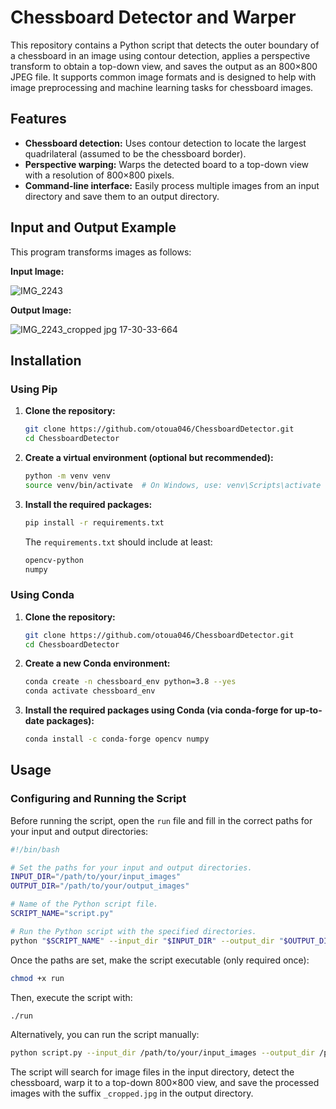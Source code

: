 # Chessboard Detector and Warper

This repository contains a Python script that detects the outer boundary of a chessboard in an image using contour detection, applies a perspective transform to obtain a top-down view, and saves the output as an 800×800 JPEG file. It supports common image formats and is designed to help with image preprocessing and machine learning tasks for chessboard images.

## Features

- **Chessboard detection:** Uses contour detection to locate the largest quadrilateral (assumed to be the chessboard border).
- **Perspective warping:** Warps the detected board to a top-down view with a resolution of 800×800 pixels.
- **Command-line interface:** Easily process multiple images from an input directory and save them to an output directory.

## Input and Output Example

This program transforms images as follows:

**Input Image:**

![IMG_2243](https://github.com/user-attachments/assets/fc5c3fab-2998-4063-b977-5171ae74eea4)


**Output Image:**

![IMG_2243_cropped jpg 17-30-33-664](https://github.com/user-attachments/assets/8c668d15-49a1-4037-bfb6-f6f09a2a698c)


## Installation

### Using Pip

1. **Clone the repository:**

   ```bash
   git clone https://github.com/otoua046/ChessboardDetector.git
   cd ChessboardDetector
   ```

2. **Create a virtual environment (optional but recommended):**

   ```bash
   python -m venv venv
   source venv/bin/activate  # On Windows, use: venv\Scripts\activate
   ```

3. **Install the required packages:**

   ```bash
   pip install -r requirements.txt
   ```

   The `requirements.txt` should include at least:

   ```txt
   opencv-python
   numpy
   ```

### Using Conda

1. **Clone the repository:**

   ```bash
   git clone https://github.com/otoua046/ChessboardDetector.git
   cd ChessboardDetector
   ```

2. **Create a new Conda environment:**

   ```bash
   conda create -n chessboard_env python=3.8 --yes
   conda activate chessboard_env
   ```

3. **Install the required packages using Conda (via conda-forge for up-to-date packages):**

   ```bash
   conda install -c conda-forge opencv numpy
   ```

## Usage

### Configuring and Running the Script

Before running the script, open the `run` file and fill in the correct paths for your input and output directories:

```bash
#!/bin/bash

# Set the paths for your input and output directories.
INPUT_DIR="/path/to/your/input_images"
OUTPUT_DIR="/path/to/your/output_images"

# Name of the Python script file.
SCRIPT_NAME="script.py"

# Run the Python script with the specified directories.
python "$SCRIPT_NAME" --input_dir "$INPUT_DIR" --output_dir "$OUTPUT_DIR"
```

Once the paths are set, make the script executable (only required once):

```bash
chmod +x run
```

Then, execute the script with:

```bash
./run
```

Alternatively, you can run the script manually:

```bash
python script.py --input_dir /path/to/your/input_images --output_dir /path/to/your/output_images
```

The script will search for image files in the input directory, detect the chessboard, warp it to a top-down 800×800 view, and save the processed images with the suffix `_cropped.jpg` in the output directory.

